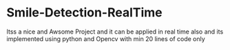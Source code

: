 # Smile-Detection-RealTime
Itss a nice and Awsome Project and it can be applied in real time also and its implemented using python and Opencv with min 20 lines of code only
